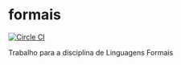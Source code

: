 # formais

[![Circle CI](https://circleci.com/gh/w2srobinho/formais.svg?style=svg)](https://circleci.com/gh/w2srobinho/formais)

Trabalho para a disciplina de Linguagens Formais

